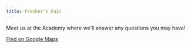 ```yaml
---
title: Fresher's Fair
---
```


Meet us at the Academy where we'll answer any questions you may have!

[Find on Google Maps](https://maps.app.goo.gl/jvwNaDQc32GSHSLz5)
